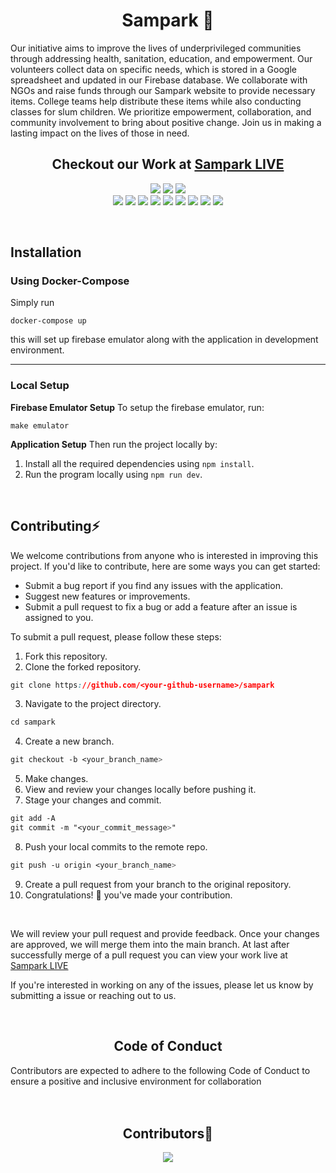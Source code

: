 <!----------------------Introduction Section---------------------->
<p align="center">
    <h1 align="center">Sampark 🙏</h2>
    <p>Our initiative aims to improve the lives of underprivileged communities through addressing health, sanitation, education, and empowerment. Our volunteers        collect data on specific needs, which is stored in a Google spreadsheet and updated in our Firebase database. We collaborate with NGOs and raise funds            through our Sampark website to provide necessary items. College teams help distribute these items while also conducting classes for slum children. We              prioritize empowerment, collaboration, and community involvement to bring about positive change. Join us in making a lasting impact on the lives of those in       need.</p>
    <h2 align="center" >Checkout our Work at  <a href="https://sampark-nine.vercel.app/">Sampark LIVE </a></h2>
    <div align="center">
<img src="https://forthebadge.com/images/badges/built-with-love.svg" />
<img src="https://forthebadge.com/images/badges/uses-brains.svg" />
<img src="https://forthebadge.com/images/badges/powered-by-responsibility.svg" />
  <br>
  <img src="https://img.shields.io/github/repo-size/Gaurav-Verma07/sampark?style=for-the-badge" />
  <img src="https://img.shields.io/github/issues-closed/Gaurav-Verma07/sampark?style=for-the-badge" />
  <img src="https://img.shields.io/github/issues/Gaurav-Verma07/sampark?style=for-the-badge" />
  <img src="https://img.shields.io/github/issues-pr/Gaurav-Verma07/sampark?style=for-the-badge" />
  <img src="https://img.shields.io/github/issues-pr-closed-raw/Gaurav-Verma07/sampark?style=for-the-badge" />
  <img src="https://img.shields.io/github/license/Gaurav-Verma07/sampark?style=for-the-badge" />
  <img src="https://img.shields.io/github/forks/Gaurav-Verma07/sampark?style=for-the-badge" />
  <img src="https://img.shields.io/github/contributors/Gaurav-Verma07/sampark?style=for-the-badge" />
  <img src="https://img.shields.io/github/stars/Gaurav-Verma07/sampark?style=for-the-badge" />
  </div>
</p>
<br>

<!-- ![Samplark Logo](https://github.com/Gaurav-Verma07/sampark/blob/main/public/sampark-logo-transparent.png?raw=true)-->
<!-- A social platform to connect NGOs and orphanage to potential social suppliers including schools and colleges. -->


<!----------------------Contribution Section---------------------->

## Installation
### Using Docker-Compose
Simply run
```
docker-compose up
```

this will set up firebase emulator along with the application in development environment.

---

### Local Setup
**Firebase Emulator Setup**
To setup the firebase emulator, run:
```
make emulator
```

**Application Setup**
Then run the project locally by:

1. Install all the required dependencies using `npm install`.
2. Run the program locally using `npm run dev`.
 
<br>
<h2>Contributing⚡</h2>

We welcome contributions from anyone who is interested in improving this project. If you'd like to contribute, here are some ways you can get started:

- Submit a bug report if you find any issues with the application.
- Suggest new features or improvements.
- Submit a pull request to fix a bug or add a feature after an issue is assigned to you. 

To submit a pull request, please follow these steps:

1. Fork this repository.
2. Clone the forked repository.
```css
git clone https://github.com/<your-github-username>/sampark
```
3. Navigate to the project directory.
```py
cd sampark
```
4. Create a new branch.
```css
git checkout -b <your_branch_name>
```
5. Make changes.
6. View and review your changes locally before pushing it.
7. Stage your changes and commit.
```css
git add -A
git commit -m "<your_commit_message>"
```
8. Push your local commits to the remote repo.
```css
git push -u origin <your_branch_name>
```
9. Create a pull request from your branch to the original repository.
10. Congratulations! 🎉 you've made your contribution.
<br>

We will review your pull request and provide feedback. Once your changes are approved, we will merge them into the main branch.
At last after successfully merge of a pull request you can view your work live at <a href="https://sampark-nine.vercel.app/">Sampark LIVE </a>

If you're interested in working on any of the issues, please let us know by submitting a issue or reaching out to us.

<br>
<h2 align="center">Code of Conduct</h2>
Contributors are expected to adhere to the following Code of Conduct to ensure a positive and inclusive environment for collaboration
<br><br>
 
 <!----------------------Contributors Section---------------------->
 
<br>
 <h2 align="center">Contributors🎉</h2>
 <p align="center">
  <a href="https://github.com/Gaurav-Verma07/sampark/graphs/contributors">
  <img src="https://contrib.rocks/image?repo=Gaurav-Verma07/sampark" />
</a></p>
